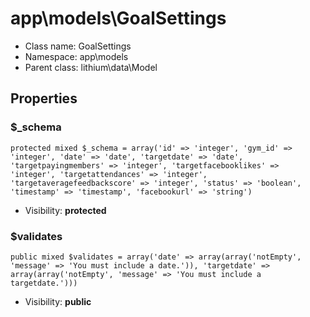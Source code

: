 app\models\GoalSettings
===============






* Class name: GoalSettings
* Namespace: app\models
* Parent class: lithium\data\Model





Properties
----------


### $_schema

    protected mixed $_schema = array('id' => 'integer', 'gym_id' => 'integer', 'date' => 'date', 'targetdate' => 'date', 'targetpayingmembers' => 'integer', 'targetfacebooklikes' => 'integer', 'targetattendances' => 'integer', 'targetaveragefeedbackscore' => 'integer', 'status' => 'boolean', 'timestamp' => 'timestamp', 'facebookurl' => 'string')





* Visibility: **protected**


### $validates

    public mixed $validates = array('date' => array(array('notEmpty', 'message' => 'You must include a date.')), 'targetdate' => array(array('notEmpty', 'message' => 'You must include a targetdate.')))





* Visibility: **public**



